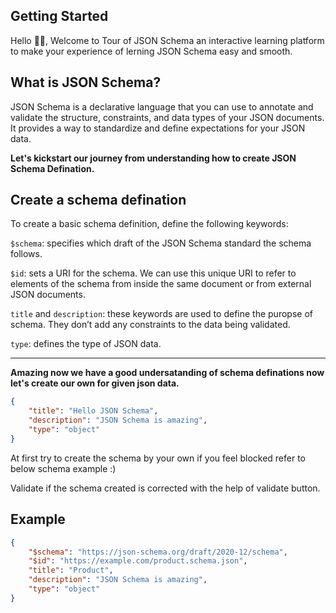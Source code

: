 ## Getting Started

Hello 👋🏻, Welcome to Tour of JSON Schema an interactive learning platform to make your experience of lerning JSON Schema easy and smooth.

## What is JSON Schema?

JSON Schema is a declarative language that you can use to annotate and validate the structure, constraints, and data types of your JSON documents. It provides a way to standardize and define expectations for your JSON data.

**Let's kickstart our journey from understanding how to create JSON Schema Defination.**

## Create a schema defination

To create a basic schema definition, define the following keywords:

`$schema`: specifies which draft of the JSON Schema standard the schema follows.

`$id`: sets a URI for the schema. We can use this unique URI to refer to elements of the schema from inside the same document or from external JSON documents.

`title` and `description`: these keywords are used to define the puropse of schema. They don’t add any constraints to the data being validated.

`type`: defines the type of JSON data.

<hr/>

**Amazing now we have a good undersatanding of schema definations now let's create our own for given json data.**

```json
{
    "title": "Hello JSON Schema",
    "description": "JSON Schema is amazing",
    "type": "object"
}
```

At first try to create the schema by your own if you feel blocked refer to below schema example :)

Validate if the schema created is corrected with the help of validate button.

## Example

```json
{
    "$schema": "https://json-schema.org/draft/2020-12/schema",
    "$id": "https://example.com/product.schema.json",
    "title": "Product",
    "description": "JSON Schema is amazing",
    "type": "object"
}
```
